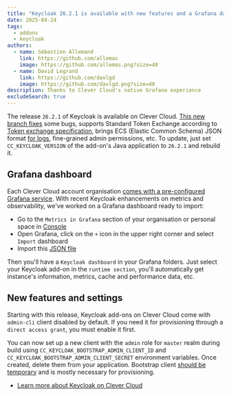 ```yaml
---
title: "Keycloak 26.2.1 is available with new features and a Grafana dashboard"
date: 2025-04-24
tags:
  - addons
  - keycloak
authors:
  - name: Sébastien Allemand
    link: https://github.com/allemas
    image: https://github.com/allemas.png?size=40
  - name: David Legrand
    link: https://github.com/davlgd
    image: https://github.com/davlgd.png?size=40
description: Thanks to Clever Cloud's native Grafana experience
excludeSearch: true
---
```


The release `26.2.1` of Keycloak is available on Clever Cloud. [This new branch fixes](https://github.com/keycloak/keycloak/releases?q=26.2&expanded=true) some bugs, supports Standard Token Exchange according to [Token exchange specification](https://datatracker.ietf.org/doc/html/rfc8693), brings ECS (Elastic Common Schema) JSON format [for logs](https://www.keycloak.org/server/logging), fine-grained admin permissions, etc. To update, just set `CC_KEYCLOAK_VERSION` of the add-on's Java application to `26.2.1` and rebuild it.

## Grafana dashboard

Each Clever Cloud account organisation [comes with a pre-configured Grafana service](/developers/doc/metrics/#publish-your-own-metrics). With recent Keycloak enhancements on metrics and observability, we've worked on a Grafana dashboard ready to import:
- Go to the `Metrics in Grafana` section of your organisation or personal space in [Console](https://console.clever-cloud.com/)
- Open Grafana, click on the `+` icon in the upper right corner and select `Import` dashboard
- Import this [JSON file](https://cc-keycloak.cellar-c2.services.clever-cloud.com/keycloak-grafana-dashboard.json)

Then you'll have a `Keycloak dashboard` in your Grafana folders. Just select your Keycloak add-on in the `runtime section`, you'll automatically get instance's information, metrics, cache and performance data, etc.

## New features and settings

Starting with this release, Keycloak add-ons on Clever Cloud come with `admin-cli` client disabled by default. If you need it for provisioning through a `direct access grant`, you must enable it first.

You can now set up a new client with the `admin` role for `master` realm during build using `CC_KEYCLOAK_BOOTSTRAP_ADMIN_CLIENT_ID` and `CC_KEYCLOAK_BOOTSTRAP_ADMIN_CLIENT_SECRET` environment variables. Once created, delete them from your application. Bootstrap client [should be temporary](https://www.keycloak.org/server/bootstrap-admin-recovery) and is mostly necessary for provisioning.

- [Learn more about Keycloak on Clever Cloud](/developers/doc/addons/keycloak)
